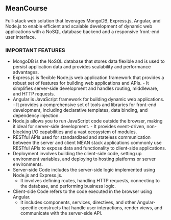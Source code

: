 ## MeanCourse

Full-stack web solution that leverages MongoDB, Express.js, Angular, and Node.js to enable efficient and scalable development of dynamic web applications with a NoSQL database backend and a responsive front-end user interface.

### IMPORTANT FEATURES

* MongoDB is the NoSQL database that stores data flexible and is used to persist application data and provides scalability and performance advantages.  
* Express.js is flexible Node.js web application framework that provides a robust set of features for building web applications and APIs. 
      - It simplifies server-side development and handles routing, middleware, and HTTP requests. 
* Angular is JavaScript framework for building dynamic web applications.
      - It provides a comprehensive set of tools and libraries for front-end development, including declarative templates, data binding, and dependency injection.
* Node.js allows you to run JavaScript code outside the browser, making it ideal for server-side development. 
      -  It provides event-driven, non-blocking I/O capabilities and a vast ecosystem of modules.
* RESTful APIs used for standardized and stateless communication between the server and client MEAN stack applications commonly use RESTful APIs to expose data and functionality to client-side applications.
* Deployment involves building the client-side code, setting up environment variables, and deploying to hosting platforms or server environments.
* Server-side Code includes the server-side logic implemented using Node.js and Express.js. 
    - It involves defining routes, handling HTTP requests, connecting to the database, and performing business logic.
* Client-side Code refers to the code executed in the browser using Angular. 
    - It includes components, services, directives, and other Angular-specific constructs that handle user interactions, render views, and communicate with the server-side API.



